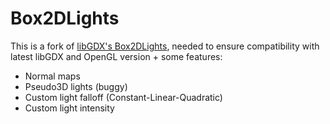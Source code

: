 # Box2DLights

This is a fork of [libGDX's Box2DLights](https://github.com/libgdx/box2dlights), needed to ensure compatibility with latest libGDX and OpenGL version + some features:

- Normal maps
- Pseudo3D lights (buggy)
- Custom light falloff (Constant-Linear-Quadratic)
- Custom light intensity